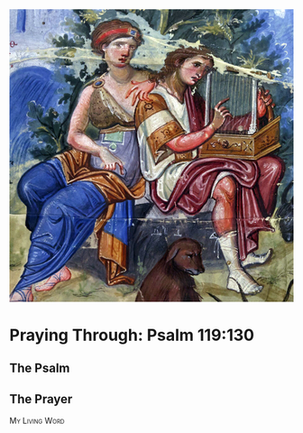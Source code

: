 <img class="intro-right" src="art-paris-psalter.jpg">

<style>
  li {list-style-type: none;}
  p + ul {
    margin-top: -18px;
}
</style>

# Praying Through: Psalm 119:130

## The Psalm

## The Prayer

<div style="font-variant: small-caps;">
My Living Word
</div>
